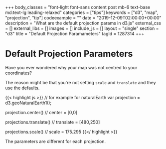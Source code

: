 +++
body_classes = "font-light font-sans content post mb-6 text-base md:text-lg leading-relaxed"
categories = ["tips"]
keywords = ["d3", "map", "projection", "tip"]
codeexample = ""
date = "2019-12-09T02:00:00+00:00"
description = "What are the default projection params in d3.js"
external_css = []
external_libs = []
images = []
include_js = []
layout = "single"
section = "d3"
title = "Default Projection Paramameters"
tagId = 1287314
+++

# Default Projection Parameters

Have you ever wondered why your map was not centred to your coordinates?

The reason might be that you're not setting `scale` and `translate` and they use the defaults.

{{< highlight js >}}
// for example for naturalEarth
var projection = d3.geoNaturalEarth1();

projection.center()
// center = [0,0]

projections.translate()
// translate = [480,250]

projections.scale()
// scale = 175.295
{{</ highlight >}}

The parameters are different for each projection.

<br/>
<div class="rm-area-end-of-content"></div>
